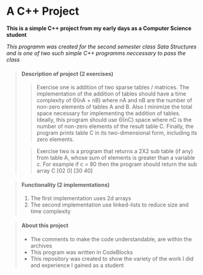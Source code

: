 # A C++ Project

**This is a simple C++ project from my early days as a Computer Science student**

_This programm was created for the second semester class Sata Structures 
and is one of two such simple C++ programms neccessary to pass the class_


> #### Description of project (2 exercises)
>
>>Exercise one is addition of two sparse tables / matrices. The implementation of the addition of tables should have a time complexity 
of Θ(nA + nB) where nA and nB are the number of non-zero elements of tables A and B. Also I minimize the total space necessary for 
implementing the addition of tables. Ideally, this program should use Θ(nC) space where nC is the number of non-zero elements
of the result table C. Finally, the program prints table C in its two-dimensional form, including its zero elements.
>
>>Exercise two is a program that returns a 2X2 sub table (if any) from table A, whose sum of elements is greater than a variable c. 
For example if c = 80 then the program should return the sub array C
[02  0]
[30 40] 
>

> #### Functionality (2 implementations)
>
> 1. The first implementation uses 2d arrays
> 2. The second implementation use linked-lists to reduce size and time complexity
>

> #### About this project
>
> - The comments to make the code understandable, are within the archives
> - This program was written in CodeBlocks
> - This repository was created to show the variety of the work I did and experience I gained as a student
>
